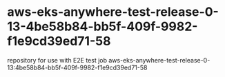 # aws-eks-anywhere-test-release-0-13-4be58b84-bb5f-409f-9982-f1e9cd39ed71-58
repository for use with E2E test job aws-eks-anywhere-test-release-0-13:4be58b84-bb5f-409f-9982-f1e9cd39ed71-58
